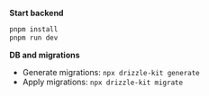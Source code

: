 **Start backend**

```bash
pnpm install
pnpm run dev
```


**DB and migrations**
- Generate migrations: `npx drizzle-kit generate`
- Apply migrations: `npx drizzle-kit migrate`